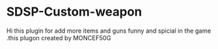 # SDSP-Custom-weapon
Hi this plugin for add more items and guns funny and spicial in the game .this plugon created by MONCEF50G
